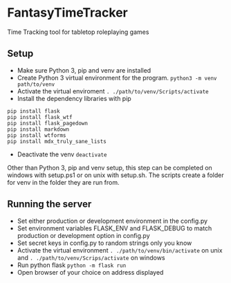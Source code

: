 # FantasyTimeTracker
Time Tracking tool for tabletop roleplaying games

## Setup
* Make sure Python 3, pip and venv are installed
* Create Python 3 virtual environment for the program.
  ```python3 -m venv path/to/venv```
* Activate the virtual enviroment
  ```. ./path/to/venv/Scripts/activate```
* Install the dependency libraries with pip

```
pip install flask
pip install flask_wtf
pip install flask_pagedown
pip install markdown
pip install wtforms
pip install mdx_truly_sane_lists
```

* Deactivate the venv
  ```deactivate```

Other than Python 3, pip and venv setup, this step can be completed on windows
with setup.ps1 or on unix with setup.sh. The scripts create a folder for venv
in the folder they are run from.

## Running the server
* Set either production or development environment in the config.py
* Set environment variables FLASK_ENV and FLASK_DEBUG to match production or
  development option in config.py
* Set secret keys in config.py to random strings only you know
* Activate the virtual environment
```. ./path/to/venv/bin/activate``` on unix and
```. ./path/to/venv/Scrips/activate``` on windows
* Run python flask
```python -m flask run```
* Open browser of your choice on address displayed
